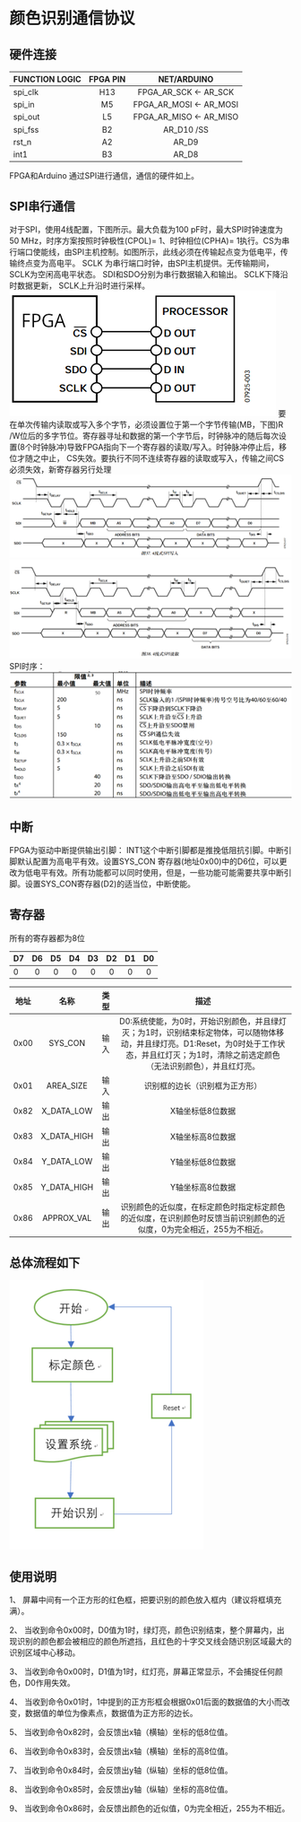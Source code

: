 # 颜色识别通信协议

## 硬件连接
| FUNCTION  LOGIC | FPGA PIN | NET/ARDUINO |
| ---------- | :-----------:  | :-----------: |
| spi_clk | H13 | FPGA_AR_SCK  <- AR_SCK |
| spi_in | M5 | FPGA_AR_MOSI <- AR_MOSI |
| spi_out | L5 | FPGA_AR_MISO <- AR_MISO |
| spi_fss | B2 | AR_D10   /SS |
| rst_n | A2 | AR_D9 |
| int1 | B3 | AR_D8 |

FPGA和Arduino 通过SPI进行通信，通信的硬件如上。

## SPI串行通信
对于SPI，使用4线配置，下图所示。最大负载为100 pF时，最大SPI时钟速度为50 MHz，时序方案按照时钟极性(CPOL)= 1、时钟相位(CPHA)= 1执行。CS为串行端口使能线，由SPI主机控制。如图所示，此线必须在传输起点变为低电平，传输终点变为高电平。 SCLK
为串行端口时钟，由SPI主机提供。无传输期间， SCLK为空闲高电平状态。 SDI和SDO分别为串行数据输入和输出。 SCLK下降沿时数据更新， SCLK上升沿时进行采样。
![](https://github.com/CongHong/Demo_project/blob/master/color_detect/1.png)
要在单次传输内读取或写入多个字节，必须设置位于第一个字节传输(MB，下图)R /W位后的多字节位。寄存器寻址和数据的第一个字节后，时钟脉冲的随后每次设置(8个时钟脉冲)导致FPGA指向下一个寄存器的读取/写入。时钟脉冲停止后，移位才随之中止， CS失效。要执行不同不连续寄存器的读取或写入，传输之间CS必须失效，新寄存器另行处理
![](https://github.com/CongHong/Demo_project/blob/master/color_detect/2.png)
![](https://github.com/CongHong/Demo_project/blob/master/color_detect/3.png)
SPI时序：
![](https://github.com/CongHong/Demo_project/blob/master/color_detect/4.png)

## 中断
FPGA为驱动中断提供输出引脚： INT1这个中断引脚都是推挽低阻抗引脚。中断引脚默认配置为高电平有效。设置SYS_CON 寄存器(地址0x00)中的D6位，可以更改为低电平有效。所有功能都可以同时使用，但是，一些功能可能需要共享中断引脚。设置SYS_CON寄存器(D2)的适当位，中断使能。

## 寄存器
所有的寄存器都为8位

| D7 | D6 | D5 | D4 | D3 | D2 | D1 | D0 |
| ---------- | :-----------:  | :-----------: | :-----------:  | :-----------: | :-----------:  | :-----------: | :-----------: |
| 0 | 0 | 0 | 0 | 0 | 0 | 0 | 0 |

| 地址 | 名称 | 类型 | 描述 |
| ---------- | :-----------:  | :-----------: | :-----------: |
| 0x00 | SYS_CON | 输入 | D0:系统使能，为0时，开始识别颜色，并且绿灯灭；为1时，识别结束标定物体，可以随物体移动，并且绿灯亮。D1:Reset，为0时处于工作状态，并且红灯灭；为1时，清除之前选定颜色（无法识别颜色），并且红灯亮。 |
| 0x01 | AREA_SIZE | 输入 | 识别框的边长（识别框为正方形） |
| 0x82 | X_DATA_LOW | 输出 | X轴坐标低8位数据 |
| 0x83 | X_DATA_HIGH | 输出 | X轴坐标高8位数据 |
| 0x84 | Y_DATA_LOW | 输出 | Y轴坐标低8位数据 |
| 0x85 | Y_DATA_HIGH | 输出 | Y轴坐标高8位数据 |
| 0x86 | APPROX_VAL | 输出 | 识别颜色的近似度，在标定颜色时指定标定颜色的近似度，在识别颜色时反馈当前识别颜色的近似度，0为完全相近，255为不相近。 |

## 总体流程如下
![](https://github.com/CongHong/Demo_project/blob/master/color_detect/5.PNG)

## 使用说明

1、	屏幕中间有一个正方形的红色框，把要识别的颜色放入框内（建议将框填充满）。

2、	当收到命令0x00时，D0值为1时，绿灯亮，颜色识别结束，整个屏幕内，出现识别的颜色都会被相应的颜色所遮挡，且红色的十字交叉线会随识别区域最大的识别区域中心移动。

3、	当收到命令0x00时，D1值为1时，红灯亮，屏幕正常显示，不会捕捉任何颜色，D0作用失效。

4、	当收到命令0x01时，1中提到的正方形框会根据0x01后面的数据值的大小而改变，数据值的单位为像素点，数据值为正方形的边长。

5、	当收到命令0x82时，会反馈出x轴（横轴）坐标的低8位值。

6、	当收到命令0x83时，会反馈出x轴（横轴）坐标的高8位值。

7、	当收到命令0x84时，会反馈出y轴（纵轴）坐标的低8位值。

8、	当收到命令0x85时，会反馈出y轴（纵轴）坐标的高8位值。

9、	当收到命令0x86时，会反馈出颜色的近似值，0为完全相近，255为不相近。
